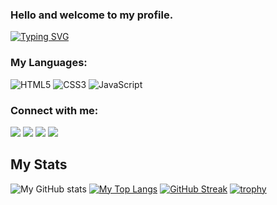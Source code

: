 ### Hello and welcome to my profile.
[![Typing SVG](https://readme-typing-svg.herokuapp.com?lines=Full+Stack+Web+Developer)](https://git.io/typing-svg)

<h3 align="left">My Languages:</h3>
<p align="left">

![HTML5](https://img.shields.io/badge/html5-%23E34F26.svg?style=for-the-badge&logo=html5&logoColor=white)
![CSS3](https://img.shields.io/badge/css3-%231572B6.svg?style=for-the-badge&logo=css3&logoColor=white)
![JavaScript](https://img.shields.io/badge/javascript-%23323330.svg?style=for-the-badge&logo=javascript&logoColor=%23F7DF1E)
  
<h3 align="left">Connect with me:</h3>
<p align="left">
  
 <a href="urlredirect" target="blank"><img src="https://img.shields.io/badge/Discord-5865F2?style=for-the-badge&logo=discord&logoColor=white" /></a>
  <a href="urlredirect" target="blank"><img src="https://img.shields.io/badge/LinkedIn-0077B5?style=for-the-badge&logo=linkedin&logoColor=white" /></a>
<a href="urlredirect" target="blank"><img src="https://img.shields.io/badge/YouTube-FF0000?style=for-the-badge&logo=youtube&logoColor=white" /></a>
  <a href="url-redirect" target="blank"><img src="https://img.shields.io/badge/Facebook-1877F2?style=for-the-badge&logo=facebook&logoColor=white" /></a>
  


## My Stats
![My GitHub stats](https://github-readme-stats.vercel.app/api?username=yhawamdeh&show_icons=true&theme=tokyonight)
[![My Top Langs](https://github-readme-stats.vercel.app/api/top-langs/?username=yhawamdeh&langs_count=8&card_width=1000&theme=tokyonight)](https://github.com/yhawamdeh)
[![GitHub Streak](https://github-readme-streak-stats.herokuapp.com?user=yhawamdeh&theme=tokyonight&date_format=M%20j%5B%2C%20Y%5D)](https://git.io/streak-stats)
[![trophy](https://github-profile-trophy.vercel.app/?username=yhawamdeh&theme=tokyonight&row=2&column=3)](https://github.com/yhawamdeh/github-profile-trophy)
